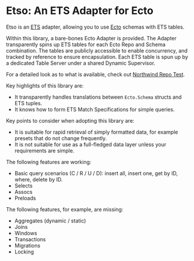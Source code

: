 # Etso: An ETS Adapter for Ecto

Etso is an [ETS](http://erlang.org/doc/man/ets.html) adapter, allowing you to use [Ecto](https://hexdocs.pm/ecto/Ecto.html) schemas with ETS tables.

Within this library, a bare-bones Ecto Adapter is provided. The Adapter transparently spins up ETS tables for each Ecto Repo and Schema combination. The tables are publicly accessible to enable concurrency, and tracked by reference to ensure encapsulation. Each ETS table is spun up by a dedicated Table Server under a shared Dynamic Supervisor.

For a detailed look as to what is available, check out [Northwind Repo Test](./test/northwind/repo_test.exs).

Key highlights of this library are:

- It transparently handles translations between `Ecto.Schema` structs and ETS tuples.
- It knows how to form ETS Match Specifications for simple queries.

Key points to consider when adopting this library are:

- It is suitable for rapid retrieval of simply formatted data, for example presets that do not change frequently.
- It is not suitable for use as a full-fledged data layer unless your requirements are simple.

The following features are working:

- Basic query scenarios (C / R / U / D): insert all, insert one, get by ID, where, delete by ID.
- Selects
- Assocs
- Preloads

The following features, for example, are missing:

- Aggregates (dynamic / static)
- Joins
- Windows
- Transactions
- Migrations
- Locking

